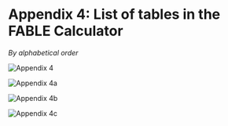 # Appendix 4: List of tables in the FABLE Calculator

_By alphabetical order_

![Appendix 4](https://user-images.githubusercontent.com/68918893/88807701-59d90480-d1b2-11ea-9d88-4ec98eb6bc7d.png)

![Appendix 4a](https://user-images.githubusercontent.com/68918893/88807869-80973b00-d1b2-11ea-9010-3f77c1c25440.png)

![Appendix 4b](https://user-images.githubusercontent.com/68918893/88808040-ac1a2580-d1b2-11ea-8ee9-757c2a879e4c.png)

![Appendix 4c](https://user-images.githubusercontent.com/68918893/88808191-d66be300-d1b2-11ea-9f03-c804723beb27.png)

